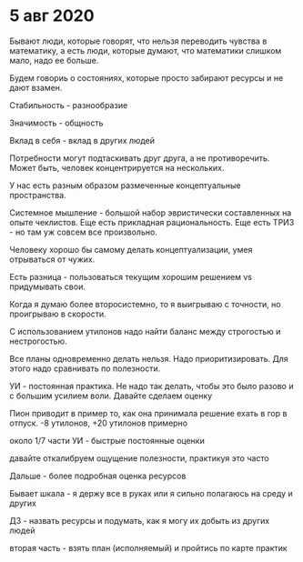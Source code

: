 # 5 авг 2020
Бывают люди, которые говорят, что нельзя переводить чувства в математику, а есть люди, которые думают, что математики слишком мало, надо ее больше.

Будем говориь о состояниях, которые просто забирают ресурсы и не дают взамен.

Стабильность - разнообразие

Значимость - общность

Вклад в себя - вклад в других людей

Потребности могут подтаскивать друг друга, а не противоречить. Может быть, человек концентрируется на нескольких.

У нас есть разным образом размеченные концептуальные пространства.

Системное мышление - большой набор эвристически составленных на опыте чеклистов. Еще есть прикладная рациональность. Еще есть ТРИЗ - но там уж совсем все произвольно.

Человеку хорошо бы самому делать концептуализации, умея отрываться от чужих.

Есть разница - пользоваться текущим хорошим решением vs придумывать свои.

Когда я думаю более второсистемно, то я выигрываю с точности, но проигрываю в скорости.

С использованием утилонов надо найти баланс между строгостью и нестрогостью.

Все планы одновременно делать нельзя. Надо приоритизировать. Для этого надо сравнивать по полезности.

УИ - постоянная практика. Не надо так делать, чтобы это было разово и с большим усилием воли. Давайте сделаем оценку 

Пион приводит в пример то, как она принимала решение ехать в гор в отпуск. -8 утилонов, +20 утилонов примерно

около 1/7 части УИ - быстрые постоянные оценки

давайте откалибруем ощущение полезности, практикуя это часто

Дальше - более подробная оценка ресурсов

Бывает шкала - я держу все в руках или я сильно полагаюсь на среду и других

ДЗ - назвать ресурсы и подумать, как я могу их добыть из других людей

вторая часть - взять план (исполняемый) и пройтись по карте практик